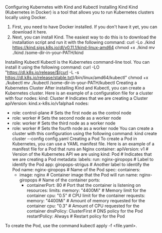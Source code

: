 Configuring Kubernetes with Kind and Kubectl
Installing Kind
Kind (Kubernetes in Docker) is a tool that allows you to run Kubernetes clusters locally using Docker.
1.	First, you need to have Docker installed. If you don't have it yet, you can download it here.
2.	Next, you can install Kind. The easiest way to do this is to download the installation script and run it with the following command:
curl -Lo ./kind https://kind.sigs.k8s.io/dl/v0.11.1/kind-linux-amd64
chmod +x ./kind
mv ./kind /some-dir-in-your-PATH/kind

Installing Kubectl
Kubectl is the Kubernetes command-line tool. You can install it using the following command:
curl -LO "https://dl.k8s.io/release/$(curl -L -s https://dl.k8s.io/release/stable.txt)/bin/linux/amd64/kubectl"
chmod +x ./kubectl
mv ./kubectl /some-dir-in-your-PATH/kubectl
Creating a Kubernetes Cluster
After installing Kind and Kubectl, you can create a Kubernetes cluster. Here is an example of a configuration file for a cluster with four nodes:
kind: Cluster                   # Indicates that we are creating a Cluster
apiVersion: kind.x-k8s.io/v1alpha4
nodes:
- role: control-plane           # Sets the first node as the control node
- role: worker                  # Sets the second node as a worker node
- role: worker                  # Sets the third node as a worker node
- role: worker                  # Sets the fourth node as a worker node
You can create a cluster with this configuration using the following command:
kind create cluster --config config.yaml
Creating a Pod
To create a Pod in Kubernetes, you can use a YAML manifest file. Here is an example of a manifest file for a Pod that runs an Nginx container:
apiVersion: v1                  # Version of the Kubernetes API we are using
kind: Pod                       # Indicates that we are creating a Pod
metadata:
  labels:
    run: nginx-giropops         # Label to identify the Pod
    app: giropops-strigus       # Another label to identify the Pod
  name: nginx-giropops          # Name of the Pod
spec:
  containers:
  - image: nginx                # Container image that the Pod will run
    name: nginx-giropops        # Name of the container
    ports:
    - containerPort: 80         # Port that the container is listening on
    resources: 
      limits: 
        memory: "4400Mi"        # Memory limit for the container
        cpu: "0.5"              # CPU limit for the container
      requests:
        memory: "4400Mi"        # Amount of memory requested for the container
        cpu: "0.3"              # Amount of CPU requested for the container
  dnsPolicy: ClusterFirst       # DNS policy for the Pod
  restartPolicy: Always         # Restart policy for the Pod

To create the Pod, use the command kubectl apply -f <file.yaml>.


